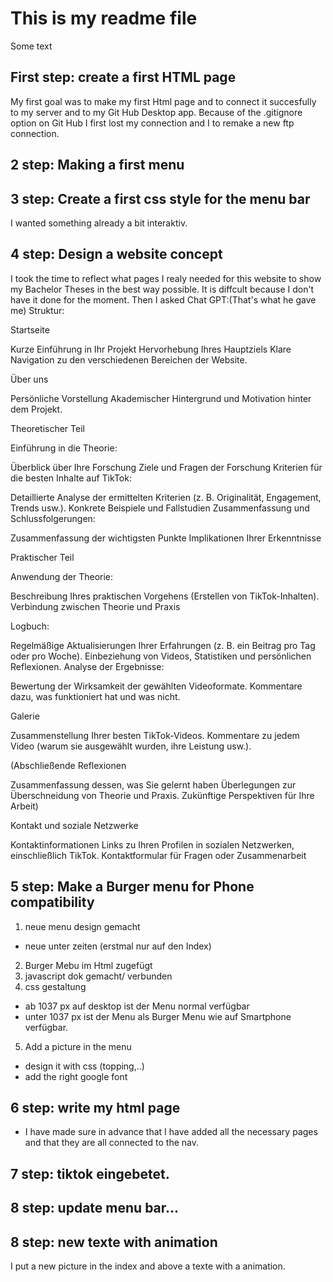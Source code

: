 # This is my readme file
Some text

## First step: create a first HTML page
My first goal was to make my first Html page and to connect it succesfully to my server and to my Git Hub Desktop app.
Because of the .gitignore option on Git Hub I first lost my connection and I to remake a new ftp connection.
## 2 step: Making a first menu 
## 3 step: Create a first css style for the menu bar
I wanted something already a bit interaktiv.
## 4 step: Design a website concept
I took the time to reflect what pages I realy needed for this website to show my Bachelor Theses in the best way possible. It is diffcult because I don't have it done for the moment. 
Then I asked Chat GPT:(That's what he gave me)
Struktur:

Startseite

Kurze Einführung in Ihr Projekt
Hervorhebung Ihres Hauptziels
Klare Navigation zu den verschiedenen Bereichen der Website.

Über uns

Persönliche Vorstellung
Akademischer Hintergrund und Motivation hinter dem Projekt.

Theoretischer Teil

Einführung in die Theorie:

Überblick über Ihre Forschung
Ziele und Fragen der Forschung
Kriterien für die besten Inhalte auf TikTok:

Detaillierte Analyse der ermittelten Kriterien (z. B. Originalität, Engagement, Trends usw.).
Konkrete Beispiele und Fallstudien
Zusammenfassung und Schlussfolgerungen:

Zusammenfassung der wichtigsten Punkte
Implikationen Ihrer Erkenntnisse

Praktischer Teil

Anwendung der Theorie:

Beschreibung Ihres praktischen Vorgehens (Erstellen von TikTok-Inhalten).
Verbindung zwischen Theorie und Praxis

Logbuch:

Regelmäßige Aktualisierungen Ihrer Erfahrungen (z. B. ein Beitrag pro Tag oder pro Woche).
Einbeziehung von Videos, Statistiken und persönlichen Reflexionen.
Analyse der Ergebnisse:

Bewertung der Wirksamkeit der gewählten Videoformate.
Kommentare dazu, was funktioniert hat und was nicht.

Galerie

Zusammenstellung Ihrer besten TikTok-Videos.
Kommentare zu jedem Video (warum sie ausgewählt wurden, ihre Leistung usw.).

(Abschließende Reflexionen

Zusammenfassung dessen, was Sie gelernt haben
Überlegungen zur Überschneidung von Theorie und Praxis.
Zukünftige Perspektiven für Ihre Arbeit)


Kontakt und soziale Netzwerke

Kontaktinformationen
Links zu Ihren Profilen in sozialen Netzwerken, einschließlich TikTok.
Kontaktformular für Fragen oder Zusammenarbeit

## 5 step: Make a Burger menu for Phone compatibility
1) neue menu design gemacht
- neue unter zeiten (erstmal nur auf den Index)
2) Burger Mebu im Html zugefügt
3) javascript dok gemacht/ verbunden
4) css gestaltung
- ab 1037 px auf desktop ist der Menu normal verfügbar
- unter 1037 px ist der Menu als Burger Menu wie auf Smartphone verfügbar.
5) Add a picture in the menu
- design it with css (topping,..)
- add the right google font

## 6 step: write my html page
- I have made sure in advance that I have added all the necessary pages and that they are all connected to the nav.
## 7 step: tiktok eingebetet.
## 8 step: update menu bar...
## 8 step: new texte with animation
I put a new picture in the index and above a texte with a animation.